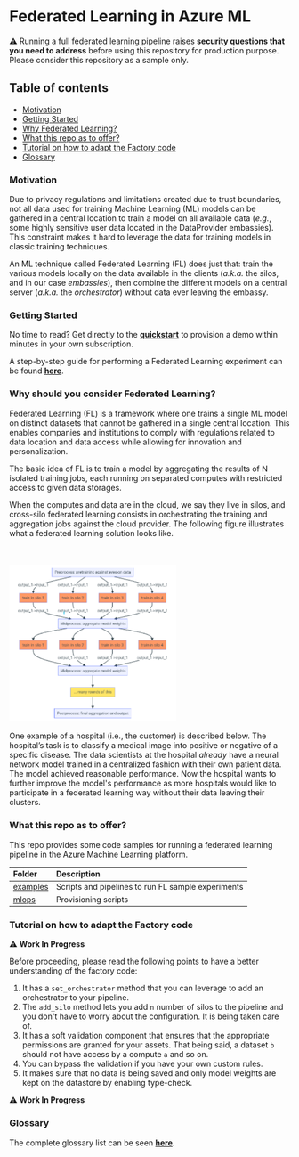 # Federated Learning in Azure ML

:warning: Running a full federated learning pipeline raises **security questions that you need to address** before using this repository for production purpose. Please consider this repository as a sample only.


## Table of contents

- [Motivation](#motivation)
- [Getting Started](#getting-started)
- [Why Federated Learning?](#why-should-you-consider-federated-learning)
- [What this repo as to offer?](#what-this-repo-as-to-offer)
- [Tutorial on how to adapt the Factory code](#tutorial-on-how-to-adapt-thefactory-code)
- [Glossary](#glossary)

### Motivation

Due to privacy regulations and limitations created due to trust boundaries, not all data used for training Machine Learning (ML) models can be gathered in a central location to train a model on all available data (_e.g._, some highly sensitive user data located in the DataProvider embassies). This constraint makes it hard to leverage the data for training models in classic training techniques. 

An ML technique called Federated Learning (FL) does just that: train the various models locally on the data available in the clients (_a.k.a._ the silos, and in our case _embassies_), then combine the different models on a central server (_a.k.a._ the _orchestrator_) without data ever leaving the embassy. 

### Getting Started

No time to read? Get directly to the [**quickstart**](./quickstart.md) to provision a demo within minutes in your own subscription.

A step-by-step guide for performing a Federated Learning experiment can be found [**here**](./guide.md).

### Why should you consider Federated Learning?

Federated Learning (FL) is a framework where one trains a single ML model on distinct datasets that cannot be gathered in a single central location. This enables companies and institutions to comply with regulations related to data location and data access while allowing for innovation and personalization.

The basic idea of FL is to train a model by aggregating the results of N isolated training jobs, each running on separated computes with restricted access to given data storages. 

When the computes and data are in the cloud, we say they live in silos, and cross-silo federated learning consists in orchestrating the training and aggregation jobs against the cloud provider. The following figure illustrates what a federated learning solution looks like.

<br/><br/>
<img src="./pics/fl_fig.png" alt="Federated Learning Solution Figure" width="300">

One example of a hospital (i.e., the customer) is described below. The hospital’s task is to classify a medical image into positive or negative of a specific disease. The data scientists at the hospital _already_ have a neural network model trained in a centralized fashion with their own patient data. The model achieved reasonable performance. Now the hospital wants to further improve the model's performance as more hospitals would like to participate in a federated learning way without their data leaving their clusters. 

### What this repo as to offer?

This repo provides some code samples for running a federated learning pipeline in the Azure Machine Learning platform.

| Folder | Description |
| :--- | :--- |
| [examples](../examples) | Scripts and pipelines to run FL sample experiments |
| [mlops](../mlops) | Provisioning scripts |


### Tutorial on how to adapt the Factory code

⚠️ **Work In Progress**

Before proceeding, please read the following points to have a better understanding of the factory code:
1. It has a `set_orchestrator` method that you can leverage to add an orchestrator to your pipeline.
2. The `add_silo` method lets you add `n` number of silos to the pipeline and you don't have to worry about the configuration. It is being taken care of.
3. It has a soft validation component that ensures that the appropriate permissions are granted for your assets. That being said, a dataset `b` should not have access by a compute `a` and so on.
4. You can bypass the validation if you have your own custom rules.
5. It makes sure that no data is being saved and only model weights are kept on the datastore by enabling type-check.

⚠️ **Work In Progress**

### Glossary

The complete glossary list can be seen [**here**](./glossary.md).